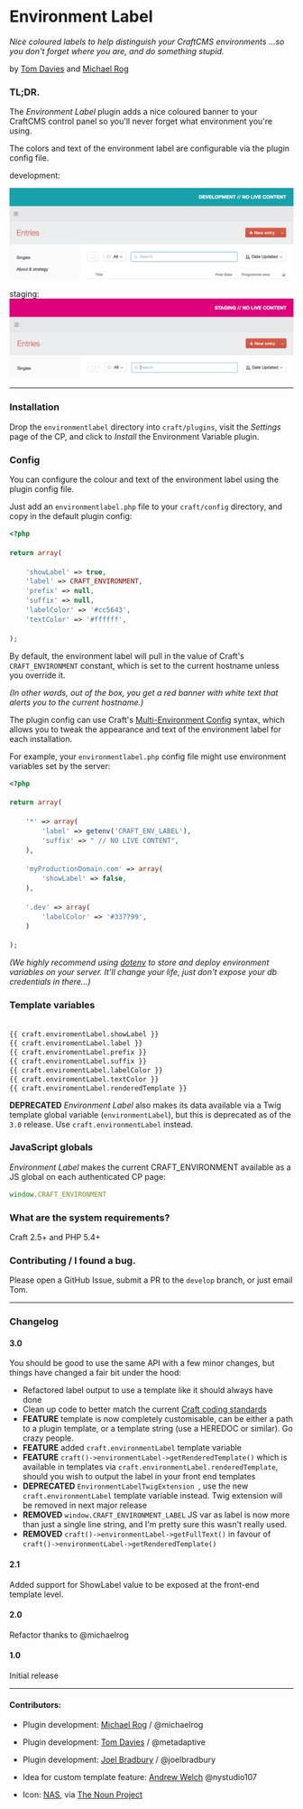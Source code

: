 # Environment Label

_Nice coloured labels to help distinguish your CraftCMS environments ...so you don't forget where you are, and do something stupid._

by [Tom Davies](http://madebykind.com/) and [Michael Rog](https://topshelfcraft.com)



### TL;DR.

The _Environment Label_ plugin adds a nice coloured banner to your CraftCMS control panel so you'll never forget what environment you're using.

The colors and text of the environment label are configurable via the plugin config file.


development:

![Screenshot](environmentlabel/resources/docs/development.png)

staging:
![Screenshot](environmentlabel/resources/docs/staging.png)

* * *


### Installation

Drop the `environmentlabel` directory into `craft/plugins`, visit the _Settings_ page of the CP, and click to _Install_ the Environment Variable plugin.

### Config

You can configure the colour and text of the environment label using the plugin config file.

Just add an `environmentlabel.php` file to your `craft/config` directory, and copy in the default plugin config:


```php
<?php

return array(

	'showLabel' => true,
	'label' => CRAFT_ENVIRONMENT,
	'prefix' => null,
	'suffix' => null,
	'labelColor' => '#cc5643',
	'textColor' => '#ffffff',

);
```

By default, the environment label will pull in the value of Craft's `CRAFT_ENVIRONMENT` constant, which is set to the current hostname unless you override it.

_(In other words, out of the box, you get a red banner with white text that alerts you to the current hostname.)_

The plugin config can use Craft's [Multi-Environment Config](https://craftcms.com/docs/multi-environment-configs) syntax, which allows you to tweak the appearance and text of the environment label for each installation.

For example, your `environmentlabel.php` config file might use environment variables set by the server:

```php
<?php

return array(

	'*' => array(
		'label' => getenv('CRAFT_ENV_LABEL'),
		'suffix' => " // NO LIVE CONTENT",
	),

	'myProductionDomain.com' => array(
		'showLabel' => false,
	),

	'.dev' => array(
		'labelColor' => '#337799',
	)

);
```

_(We highly recommend using [dotenv](https://github.com/vlucas/phpdotenv) to store and deploy environment variables on your server. It'll change your life, just don't expose your db credentials in there...)_

### Template variables



```twig

{{ craft.enviromentLabel.showLabel }}
{{ craft.enviromentLabel.label }}
{{ craft.enviromentLabel.prefix }}
{{ craft.enviromentLabel.suffix }}
{{ craft.enviromentLabel.labelColor }}
{{ craft.enviromentLabel.textColor }}
{{ craft.enviromentLabel.renderedTemplate }}

```


**DEPRECATED** _Environment Label_ also makes its data available via a Twig template global variable (`environmentLabel`), but this is deprecated as of the `3.0` release. Use `craft.environmentLabel` instead.

### JavaScript globals

_Environment Label_ makes the current CRAFT_ENVIRONMENT available as a JS global on each authenticated CP page:

```js
window.CRAFT_ENVIRONMENT
```

### What are the system requirements?

Craft 2.5+ and PHP 5.4+


### Contributing / I found a bug.

Please open a GitHub Issue, submit a PR to the `develop` branch, or just email Tom.


* * *

### Changelog

#### 3.0

You should be good to use the same API with a few minor changes, but things have changed a fair bit under the hood:

- Refactored label output to use a template like it should always have done
- Clean up code to better match the current [Craft coding standards](https://github.com/pixelandtonic/CodingStandards/blob/master/standards/PHP.md)
- **FEATURE** template is now completely customisable, can be either a path to a plugin template, or a template string (use a HEREDOC or similar). Go crazy people.
- **FEATURE** added `craft.environmentLabel` template variable
- **FEATURE** `craft()->environmentLabel->getRenderedTemplate()` which is available in templates via `craft.environmentLabel.renderedTemplate`, should you wish to output the label in your front end templates
- **DEPRECATED** `EnvironmentLabelTwigExtension
`, use the new `craft.environmentLabel` template variable instead. Twig extension will be removed in next major release
- **REMOVED** `window.CRAFT_ENVIRONMENT_LABEL` JS var as label is now more than just a single line string, and I'm pretty sure this wasn't really used.
- **REMOVED** `craft()->environmentLabel->getFullText()` in favour of `craft()->environmentLabel->getRenderedTemplate()`


#### 2.1

Added support for ShowLabel value to be exposed at the front-end template level.

#### 2.0

Refactor thanks to @michaelrog

#### 1.0

Initial release

* * *

#### Contributors:

  - Plugin development: [Michael Rog](http://michaelrog.com) / @michaelrog
  - Plugin development: [Tom Davies](https://github.com/tomdavies) / @metadaptive
  - Plugin development: [Joel Bradbury](https://github.com/joelbradbury) / @joelbradbury
  - Idea for custom template feature: [Andrew Welch](https://github.com/nystudio107) @nystudio107

  - Icon: [NAS](http://nasztu.com/), via [The Noun Project](https://thenounproject.com/search/?q=label&i=28588)